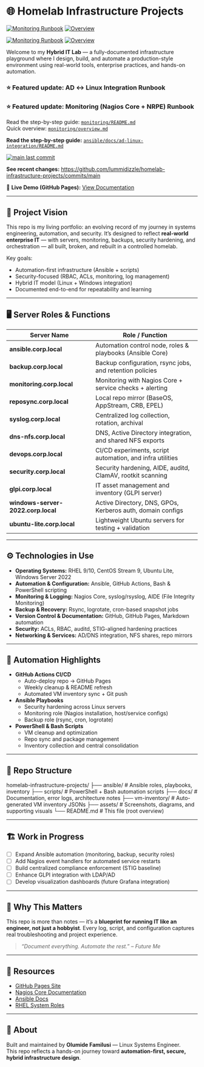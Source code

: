 ﻿# 🌐 Homelab Infrastructure Projects

[![Monitoring Runbook](https://img.shields.io/badge/Monitoring-Runbook-blue)](monitoring/README.md) [![Overview](https://img.shields.io/badge/Overview-quick-lightgrey)](monitoring/overview.md)

[![Monitoring Runbook](https://img.shields.io/badge/Monitoring-Runbook-blue)](monitoring/README.md) [![Overview](https://img.shields.io/badge/Overview-quick-lightgrey)](monitoring/overview.md)


Welcome to my **Hybrid IT Lab** — a fully-documented infrastructure playground where I design, build, and automate a production-style environment using real-world tools, enterprise practices, and hands-on automation.

### ⭐ Featured update: AD ↔ Linux Integration Runbook

### ⭐ Featured update: Monitoring (Nagios Core + NRPE) Runbook
Read the step-by-step guide: [`monitoring/README.md`](monitoring/README.md)  
Quick overview: [`monitoring/overview.md`](monitoring/overview.md)


**Read the step-by-step guide:** [`ansible/docs/ad-linux-integration/README.md`](ansible/docs/ad-linux-integration/README.md)  

[![main last commit](https://img.shields.io/github/last-commit/lummidizzle/homelab-infrastructure-projects/main?label=main%20last%20commit)](https://github.com/lummidizzle/homelab-infrastructure-projects/commits/main)

**See recent changes:** https://github.com/lummidizzle/homelab-infrastructure-projects/commits/main


🔗 **Live Demo (GitHub Pages):** [View Documentation](https://lummidizzle.github.io/homelab-infrastructure-projects/)

---

## 🚀 Project Vision

This repo is my living portfolio: an evolving record of my journey in systems engineering, automation, and security. It’s designed to reflect **real-world enterprise IT** — with servers, monitoring, backups, security hardening, and orchestration — all built, broken, and rebuilt in a controlled homelab.

Key goals:
- Automation-first infrastructure (Ansible + scripts)
- Security-focused (RBAC, ACLs, monitoring, log management)
- Hybrid IT model (Linux + Windows integration)
- Documented end-to-end for repeatability and learning

---

## 🖥️ Server Roles & Functions

| Server Name              | Role / Function                                                |
|---------------------------|---------------------------------------------------------------|
| **ansible.corp.local**    | Automation control node, roles & playbooks (Ansible Core)     |
| **backup.corp.local**     | Backup configuration, rsync jobs, and retention policies      |
| **monitoring.corp.local** | Monitoring with Nagios Core + service checks + alerting       |
| **reposync.corp.local**   | Local repo mirror (BaseOS, AppStream, CRB, EPEL)              |
| **syslog.corp.local**     | Centralized log collection, rotation, archival                |
| **dns-nfs.corp.local**    | DNS, Active Directory integration, and shared NFS exports     |
| **devops.corp.local**     | CI/CD experiments, script automation, and infra utilities     |
| **security.corp.local**   | Security hardening, AIDE, auditd, ClamAV, rootkit scanning    |
| **glpi.corp.local**       | IT asset management and inventory (GLPI server)              |
| **windows-server-2022.corp.local** | Active Directory, DNS, GPOs, Kerberos auth, domain configs |
| **ubuntu-lite.corp.local** | Lightweight Ubuntu servers for testing + validation         |

---

## ⚙️ Technologies in Use

- **Operating Systems:** RHEL 9/10, CentOS Stream 9, Ubuntu Lite, Windows Server 2022
- **Automation & Configuration:** Ansible, GitHub Actions, Bash & PowerShell scripting
- **Monitoring & Logging:** Nagios Core, syslog/rsyslog, AIDE (File Integrity Monitoring)
- **Backup & Recovery:** Rsync, logrotate, cron-based snapshot jobs
- **Version Control & Documentation:** GitHub, GitHub Pages, Markdown automation
- **Security:** ACLs, RBAC, auditd, STIG-aligned hardening practices
- **Networking & Services:** AD/DNS integration, NFS shares, repo mirrors

---

## 🤖 Automation Highlights

- **GitHub Actions CI/CD**
  - Auto-deploy repo → GitHub Pages
  - Weekly cleanup & README refresh
  - Automated VM inventory sync + Git push
- **Ansible Playbooks**
  - Security hardening across Linux servers
  - Monitoring role (Nagios installation, host/service configs)
  - Backup role (rsync, cron, logrotate)
- **PowerShell & Bash Scripts**
  - VM cleanup and optimization
  - Repo sync and package management
  - Inventory collection and central consolidation

---

## 📂 Repo Structure

homelab-infrastructure-projects/
  ├── ansible/        # Ansible roles, playbooks, inventory
  ├── scripts/        # PowerShell + Bash automation scripts
  ├── docs/           # Documentation, error logs, architecture notes
  ├── vm-inventory/   # Auto-generated VM inventory JSONs
  ├── assets/         # Screenshots, diagrams, and supporting visuals
  └── README.md       # This file (root overview)

---

## 🏗️ Work in Progress

- [ ] Expand Ansible automation (monitoring, backup, security roles)
- [ ] Add Nagios event handlers for automated service restarts
- [ ] Build centralized compliance enforcement (STIG baseline)
- [ ] Enhance GLPI integration with LDAP/AD
- [ ] Develop visualization dashboards (future Grafana integration)

---

## 📖 Why This Matters

This repo is more than notes — it’s a **blueprint for running IT like an engineer, not just a hobbyist**. Every log, script, and configuration captures real troubleshooting and project experience.

> *“Document everything. Automate the rest.” – Future Me*

---

## 🔗 Resources

- [GitHub Pages Site](https://lummidizzle.github.io/homelab-infrastructure-projects/)
- [Nagios Core Documentation](https://www.nagios.org/documentation/)
- [Ansible Docs](https://docs.ansible.com/)
- [RHEL System Roles](https://access.redhat.com/articles/3050101)

---

## 📌 About

Built and maintained by **Olumide Familusi** — Linux Systems Engineer.  
This repo reflects a hands-on journey toward **automation-first, secure, hybrid infrastructure design**.


